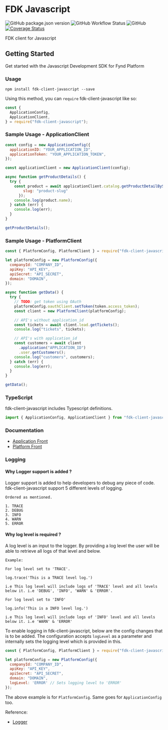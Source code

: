 # FDK Javascript

![GitHub package.json version](https://img.shields.io/github/package-json/v/gofynd/fdk-client-javascript?style=plastic)
![GitHub Workflow Status](https://img.shields.io/github/workflow/status/gofynd/fdk-client-javascript/Node.js%20CI?style=plastic)
![GitHub](https://img.shields.io/github/license/gofynd/fdk-client-javascript?style=plastic)
[![Coverage Status](https://coveralls.io/repos/github/gofynd/fdk-client-javascript/badge.svg)](https://coveralls.io/github/gofynd/fdk-client-javascript)

FDK client for Javascript

## Getting Started

Get started with the Javascript Development SDK for Fynd Platform

### Usage

```
npm install fdk-client-javascript --save
```

Using this method, you can `require` fdk-client-javascript like so:

```js
const {
  ApplicationConfig,
  ApplicationClient,
} = require("fdk-client-javascript");
```

### Sample Usage - ApplicationClient

```javascript
const config = new ApplicationConfig({
  applicationID: "YOUR_APPLICATION_ID",
  applicationToken: "YOUR_APPLICATION_TOKEN",
});

const applicationClient = new ApplicationClient(config);

async function getProductDetails() {
  try {
    const product = await applicationClient.catalog.getProductDetailBySlug({
        slug: "product-slug"
      });
    console.log(product.name);
  } catch (err) {
    console.log(err);
  }
}

getProductDetails();
```

### Sample Usage - PlatformClient

```javascript
const { PlatformConfig, PlatformClient } = require("fdk-client-javascript");

let platformConfig = new PlatformConfig({
  companyId: "COMPANY_ID",
  apiKey: "API_KEY", 
  apiSecret: "API_SECRET", 
  domain: "DOMAIN",
});

async function getData() {
  try {
    // TODO: get token using OAuth
    platformConfig.oauthClient.setToken(token.access_token);
    const client = new PlatformClient(platformConfig);

    // API's without application_id
    const tickets = await client.lead.getTickets();
    console.log("tickets", tickets);

    // API's with application_id
    const customers = await client
      .application("APPLICATION_ID")
      .user.getCustomers();
    console.log("customers", customers);
  } catch (err) {
    console.log(err);
  }
}

getData();
```

### TypeScript

fdk-client-javascript includes Typescript definitions.

```typescript
import { ApplicationConfig, ApplicationClient } from "fdk-client-javascript";
```

### Documentation

- [Application Front](documentation/application/README.md)
- [Platform Front](documentation/platform/README.md)

### Logging

#### Why Logger support is added ?

Logger support is added to help developers to debug any piece of code.
fdk-client-javascript support 5 different levels of logging.

```
Ordered as mentioned.

1. TRACE
2. DEBUG
3. INFO
4. WARN
5. ERROR
```

#### Why log level is required ?

A log level is an input to the logger. By providing a log level the user will be able to retrieve all logs of that level and below.

```
Example:

For log level set to 'TRACE'.

log.trace('This is a TRACE level log.')

i.e This log level will include logs of 'TRACE' level and all levels below it. i.e 'DEBUG', 'INFO', 'WARN' & 'ERROR'.

For log level set to 'INFO'

log.info('This is a INFO level log.')

i.e This log level will include logs of 'INFO' level and all levels below it. i.e 'WARN' & 'ERROR'

```

To enable logging in fdk-client-javascript, below are the config changes that is to be added.
The configuration accepts `logLevel` as a parameter and internally sets the logging level which is provided in this.

```javascript
const { PlatformConfig, PlatformClient } = require("fdk-client-javascript");

let platformConfig = new PlatformConfig({
  companyId: "COMPANY_ID",
  apiKey: "API_KEY", 
  apiSecret: "API_SECRET", 
  domain: "DOMAIN",
  logLevel: 'ERROR' // Sets logging level to 'ERROR'
});
```

The above example is for `PlatformConfig`. Same goes for `ApplicationConfig` too.

Reference:
- [Logger](https://github.com/pimterry/loglevel)
